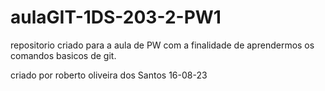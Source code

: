 # aulaGIT-1DS-203-2-PW1
repositorio criado para a aula de PW com a finalidade de aprendermos os comandos basicos de git.

criado por roberto oliveira dos Santos 16-08-23


